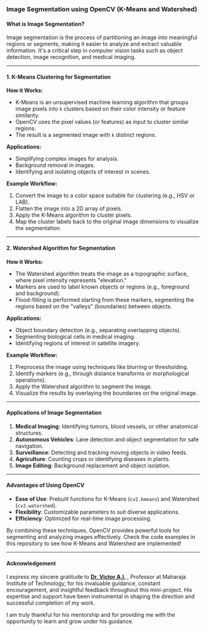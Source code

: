 ### **Image Segmentation using OpenCV (K-Means and Watershed)**

#### **What is Image Segmentation?**
Image segmentation is the process of partitioning an image into meaningful regions or segments, making it easier to analyze and extract valuable information. It's a critical step in computer vision tasks such as object detection, image recognition, and medical imaging.

---

#### **1. K-Means Clustering for Segmentation**
**How it Works:**
- K-Means is an unsupervised machine learning algorithm that groups image pixels into `k` clusters based on their color intensity or feature similarity.
- OpenCV uses the pixel values (or features) as input to cluster similar regions.
- The result is a segmented image with `k` distinct regions.

**Applications:**
- Simplifying complex images for analysis.
- Background removal in images.
- Identifying and isolating objects of interest in scenes.

**Example Workflow:**
1. Convert the image to a color space suitable for clustering (e.g., HSV or LAB).
2. Flatten the image into a 2D array of pixels.
3. Apply the K-Means algorithm to cluster pixels.
4. Map the cluster labels back to the original image dimensions to visualize the segmentation.

---

#### **2. Watershed Algorithm for Segmentation**
**How it Works:**
- The Watershed algorithm treats the image as a topographic surface, where pixel intensity represents "elevation."
- Markers are used to label known objects or regions (e.g., foreground and background).
- Flood-filling is performed starting from these markers, segmenting the regions based on the "valleys" (boundaries) between objects.

**Applications:**
- Object boundary detection (e.g., separating overlapping objects).
- Segmenting biological cells in medical imaging.
- Identifying regions of interest in satellite imagery.

**Example Workflow:**
1. Preprocess the image using techniques like blurring or thresholding.
2. Identify markers (e.g., through distance transforms or morphological operations).
3. Apply the Watershed algorithm to segment the image.
4. Visualize the results by overlaying the boundaries on the original image.

---

#### **Applications of Image Segmentation**
1. **Medical Imaging**: Identifying tumors, blood vessels, or other anatomical structures.
2. **Autonomous Vehicles**: Lane detection and object segmentation for safe navigation.
3. **Surveillance**: Detecting and tracking moving objects in video feeds.
4. **Agriculture**: Counting crops or identifying diseases in plants.
5. **Image Editing**: Background replacement and object isolation.

---

#### **Advantages of Using OpenCV**
- **Ease of Use**: Prebuilt functions for K-Means (`cv2.kmeans`) and Watershed (`cv2.watershed`).
- **Flexibility**: Customizable parameters to suit diverse applications.
- **Efficiency**: Optimized for real-time image processing.

By combining these techniques, OpenCV provides powerful tools for segmenting and analyzing images effectively. Check the code examples in this repository to see how K-Means and Watershed are implemented!

---

#### **Acknowledgement**
  I express my sincere gratitude to <a href="https://github.com/Victor-Ikechukwu">**Dr. Victor A.I.**</a> , Professor at Maharaja Institute of Technology, for his invaluable guidance, constant encouragement, and insightful feedback throughout this mini-project. His expertise and support have been instrumental in shaping the direction and successful completion of my work.

I am truly thankful for his mentorship and for providing me with the opportunity to learn and grow under his guidance.